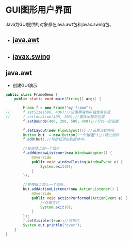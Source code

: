 # GUI图形用户界面
Java为GUI提供的对象都在java.awt包和javax.swing包。
  * ## [java.awt](#java.awt)
  * ## [javax.swing](#javax.swing)




## java.awt

* 创建GUI演示
```java
public class FrameDemo {
	public static void main(String[] args) {

		Frame f = new Frame("my frame");
//		f.setSize(500, 400);//设置横轴和纵轴像素长度		
//		f.setLocation(400, 200);//窗体出现的位置
		f.setBounds(400, 200, 500, 400);//可以一起设置
		
		f.setLayout(new FlowLayout());//设置流式布局
		Button but  = new Button("一个按钮");//建立组件
		f.add(but);//将按钮添加到窗体中。 
		
		//在窗体上加一个监听
		f.addWindowListener(new WindowAdapter() {
			@Override
			public void windowClosing(WindowEvent e) {
				System.exit(0);
			}
		});
		
		//在按钮上加上一个监听。
		but.addActionListener(new ActionListener() {
			@Override
			public void actionPerformed(ActionEvent e) {
				//处理方式
				System.exit(0);
			}
		});
		f.setVisible(true);//可视化
		System.out.println("over");
	}
}
```
